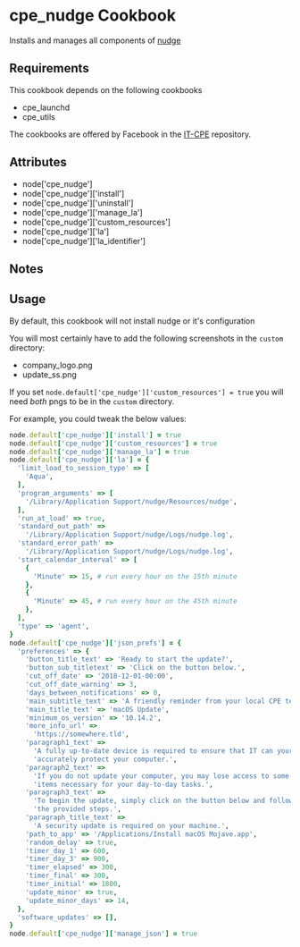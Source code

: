 cpe_nudge Cookbook
========================
Installs and manages all components of [nudge](https://github.com/erikng/nudge)

Requirements
------------

This cookbook depends on the following cookbooks

* cpe_launchd
* cpe_utils

The cookbooks are offered by Facebook in the [IT-CPE](https://github.com/facebook/IT-CPE) repository.

Attributes
----------
* node['cpe_nudge']
* node['cpe_nudge']['install']
* node['cpe_nudge']['uninstall']
* node['cpe_nudge']['manage_la']
* node['cpe_nudge']['custom_resources']
* node['cpe_nudge']['la']
* node['cpe_nudge']['la_identifier']

Notes
-----

Usage
-----
By default, this cookbook will not install nudge or it's configuration

You will most certainly have to add the following screenshots in the `custom` directory:
- company_logo.png
- update_ss.png

If you set `node.default['cpe_nudge']['custom_resources'] = true` you will need _both_ pngs to be in the `custom` directory.

For example, you could tweak the below values:

```ruby
node.default['cpe_nudge']['install'] = true
node.default['cpe_nudge']['custom_resources'] = true
node.default['cpe_nudge']['manage_la'] = true
node.default['cpe_nudge']['la'] = {
  'limit_load_to_session_type' => [
    'Aqua',
  ],
  'program_arguments' => [
    '/Library/Application Support/nudge/Resources/nudge',
  ],
  'run_at_load' => true,
  'standard_out_path' =>
    '/Library/Application Support/nudge/Logs/nudge.log',
  'standard_error_path' =>
    '/Library/Application Support/nudge/Logs/nudge.log',
  'start_calendar_interval' => [
    {
      'Minute' => 15, # run every hour on the 15th minute
    },
    {
      'Minute' => 45, # run every hour on the 45th minute
    },
  ],
  'type' => 'agent',
}
node.default['cpe_nudge']['json_prefs'] = {
  'preferences' => {
    'button_title_text' => 'Ready to start the update?',
    'button_sub_titletext' => 'Click on the button below.',
    'cut_off_date' => '2018-12-01-00:00',
    'cut_off_date_warning' => 3,
    'days_between_notifications' => 0,
    'main_subtitle_text' => 'A friendly reminder from your local CPE team',
    'main_title_text' => 'macOS Update',
    'minimum_os_version' => '10.14.2',
    'more_info_url' =>
      'https://somewhere.tld',
    'paragraph1_text' =>
      'A fully up-to-date device is required to ensure that IT can your '\
      'accurately protect your computer.',
    'paragraph2_text' =>
      'If you do not update your computer, you may lose access to some '\
      'items necessary for your day-to-day tasks.',
    'paragraph3_text' =>
      'To begin the update, simply click on the button below and follow '\
      'the provided steps.',
    'paragraph_title_text' =>
      'A security update is required on your machine.',
    'path_to_app' => '/Applications/Install macOS Mojave.app',
    'random_delay' => true,
    'timer_day_1' => 600,
    'timer_day_3' => 900,
    'timer_elapsed' => 300,
    'timer_final' => 300,
    'timer_initial' => 1800,
    'update_minor' => true,
    'update_minor_days' => 14,
  },
  'software_updates' => [],
}
node.default['cpe_nudge']['manage_json'] = true
```
